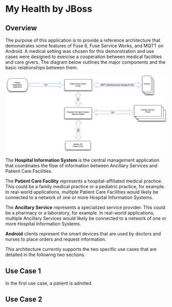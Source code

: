 My Health by JBoss
========
Overview
--------
The purpose of this application is to provide a reference architecture that demonstrates some features of Fuse 6, Fuse Service Works, and MQTT on Android. A medical setting was chosen for this demonstration and use cases were designed to exercise a cooperation between medical facilities and care givers. The diagram below outlines the major components and the basic relationships between them.


![Overview Image](./overview.png "Reference Architecture Overview")

The **Hospital Information System** is the central management application that coordinates the flow of information between Ancillary Services and Patient Care Facilities.


The **Patient Care Facility** represents a hospital-affiliated medical practice. This could be a family medical practice or a pediatric practice, for example. In real-world applications, multiple Patient Care Facilities would likely be connected to a network of one or more Hospital Information Systems.

The **Ancillary Service** represents a specialized service provider. This could be a pharmacy or a laboratory, for example. In real-world applications, multiple Ancillary Services would likely be connected to a network of one or more Hospital Information Systems.

**Android** clients represent the smart devices that are used by doctors and nurses to place orders and request information.




This architecture currently supports the two specific use cases that are detailed in the following two sections.

Use Case 1
--------
In the first use case, a patient is admited


Use Case 2
--------

